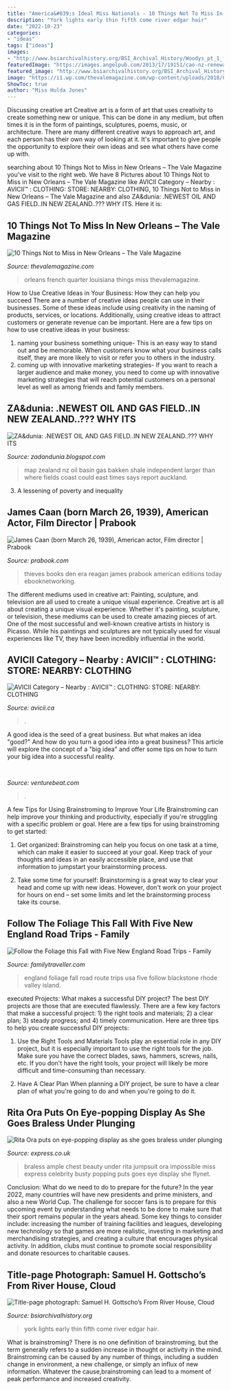 ```yaml
---
title: "America&#039;s Ideal Miss Nationals - 10 Things Not To Miss In New Orleans – The Vale Magazine"
description: "York lights early thin fifth come river edgar hair"
date: "2022-10-23"
categories:
- "ideas"
tags: ["ideas"]
images:
- "http://www.bsiarchivalhistory.org/BSI_Archival_History/Woodys_pt_1_files/droppedImage_19.jpg"
featuredImage: "https://images.angelpub.com/2013/17/19151/cao-nz-renewal-map.png"
featured_image: "http://www.bsiarchivalhistory.org/BSI_Archival_History/Woodys_pt_1_files/droppedImage_19.jpg"
image: "https://i1.wp.com/thevalemagazine.com/wp-content/uploads/2018/05/french-quarter-new-orleans-louisiana.jpeg?fit=1200%2C800&amp;ssl=1"
ShowToc: true
author: "Miss Hulda Jones"
---
```



Discussing creative art
Creative art is a form of art that uses creativity to create something new or unique. This can be done in any medium, but often times it is in the form of paintings, sculptures, poems, music, or architecture. There are many different creative ways to approach art, and each person has their own way of looking at it. It's important to give people the opportunity to explore their own ideas and see what others have come up with.

	

		
searching about 10 Things Not to Miss in New Orleans – The Vale Magazine you've visit to the right web. We have 8 Pictures about 10 Things Not to Miss in New Orleans – The Vale Magazine like AVICII Category – Nearby : AVICII™ : CLOTHING: STORE: NEARBY: CLOTHING, 10 Things Not to Miss in New Orleans – The Vale Magazine and also ZA&amp;dunia: .NEWEST OIL AND GAS FIELD..IN NEW ZEALAND..??? WHY ITS. Here it is:
		
    
## 10 Things Not To Miss In New Orleans – The Vale Magazine

<img loading=lazy src="https://i1.wp.com/thevalemagazine.com/wp-content/uploads/2018/05/french-quarter-new-orleans-louisiana.jpeg?fit=1200%2C800&amp;ssl=1" onerror="this.onerror=null;this.src='https://tse1.mm.bing.net/th?id=OIP.kR4QsO9s6CCkouz2NKYOJwHaE8&amp;pid=15.1';" alt="10 Things Not to Miss in New Orleans – The Vale Magazine">

_Source: thevalemagazine.com_

>orleans french quarter louisiana things miss thevalemagazine. 

	

How to Use Creative Ideas in Your Business: How they can help you succeed
There are a number of creative ideas people can use in their businesses. Some of these ideas include using creativity in the naming of products, services, or locations. Additionally, using creative ideas to attract customers or generate revenue can be important. Here are a few tips on how to use creative ideas in your business: 
1. naming your business something unique- This is an easy way to stand out and be memorable. When customers know what your business calls itself, they are more likely to visit or refer you to others in the industry. 
2. coming up with innovative marketing strategies- If you want to reach a larger audience and make money, you need to come up with innovative marketing strategies that will reach potential customers on a personal level as well as among friends and family members. 

    
## ZA&amp;dunia: .NEWEST OIL AND GAS FIELD..IN NEW ZEALAND..??? WHY ITS

<img loading=lazy src="https://images.angelpub.com/2013/17/19151/cao-nz-renewal-map.png" onerror="this.onerror=null;this.src='https://tse3.mm.bing.net/th?id=OIP.-RC7npPqmhr8--G4J1TSawHaHa&amp;pid=15.1';" alt="ZA&amp;dunia: .NEWEST OIL AND GAS FIELD..IN NEW ZEALAND..??? WHY ITS">

_Source: zadandunia.blogspot.com_

>map zealand nz oil basin gas bakken shale independent larger than where fields coast could east times says report auckland. 

	

3. A lessening of poverty and inequality 

    
## James Caan (born March 26, 1939), American Actor, Film Director | Prabook

<img loading=lazy src="https://prabook.com/web/show-photo.jpg?id=1243035" onerror="this.onerror=null;this.src='https://tse4.mm.bing.net/th?id=OIP.Ehpn9bU4foMHG7H1xbnhrAHaLZ&amp;pid=15.1';" alt="James Caan (born March 26, 1939), American actor, Film director | Prabook">

_Source: prabook.com_

>thieves books den era reagan james prabook american editions today ebooknetworking. 

	

The different mediums used in creative art: Painting, sculpture, and television are all used to create a unique visual experience.
Creative art is all about creating a unique visual experience. Whether it's painting, sculpture, or television, these mediums can be used to create amazing pieces of art. One of the most successful and well-known creative artists in history is Picasso. While his paintings and sculptures are not typically used for visual experiences like TV, they have been incredibly influential in the world.

    
## AVICII Category – Nearby : AVICII™ : CLOTHING: STORE: NEARBY: CLOTHING

<img loading=lazy src="https://avicii.ca/wp-content/uploads/2020/10/CLOTHING-STORE-FOR-MEN-WOMEN-KIDS-NEARBY-AVICII.CA_-3.jpg" onerror="this.onerror=null;this.src='https://tse1.mm.bing.net/th?id=OIP.uKNu4RcfnhHk0924rph16wHaD0&amp;pid=15.1';" alt="AVICII Category – Nearby : AVICII™ : CLOTHING: STORE: NEARBY: CLOTHING">

_Source: avicii.ca_

>. 

	

A good idea is the seed of a great business. But what makes an idea "good?" And how do you turn a good idea into a great business? This article will explore the concept of a "big idea" and offer some tips on how to turn your big idea into a successful reality.

    
## 

<img loading=lazy src="https://venturebeat.com/wp-content/uploads/2020/03/sightplus.jpg" onerror="this.onerror=null;this.src='https://tse4.mm.bing.net/th?id=OIP.JUbrvoaROEa0d0CbBYdCegHaEo&amp;pid=15.1';" alt="">

_Source: venturebeat.com_

>. 

	

A few Tips for Using Brainstroming to Improve Your Life
Brainstroming can help improve your thinking and productivity, especially if you're struggling with a specific problem or goal. Here are a few tips for using brainstroming to get started: 
1. Get organized: Brainstroming can help you focus on one task at a time, which can make it easier to succeed at your goal. Keep track of your thoughts and ideas in an easily accessible place, and use that information to jumpstart your brainstorming process. 

2. Take some time for yourself: Brainstorming is a great way to clear your head and come up with new ideas. However, don't work on your project for hours on end – set some limits and let the brainstorming process take its course. 


    
## Follow The Foliage This Fall With Five New England Road Trips - Family

<img loading=lazy src="https://familytraveller.com/usa/wp-content/uploads/sites/2/2018/09/Fall-Foliage-New-England.jpg" onerror="this.onerror=null;this.src='https://tse3.mm.bing.net/th?id=OIP.oI-sK9CHMxRdPoys8igeqQHaDt&amp;pid=15.1';" alt="Follow the Foliage this Fall with Five New England Road Trips - Family">

_Source: familytraveller.com_

>england foliage fall road route trips usa five follow blackstone rhode valley island. 

	

executed Projects: What makes a successful DIY project?
The best DIY projects are those that are executed flawlessly. There are a few key factors that make a successful project: 1) the right tools and materials; 2) a clear plan; 3) steady progress; and 4) timely communication. Here are three tips to help you create successful DIY projects:
1. Use the Right Tools and Materials
Tools play an essential role in any DIY project, but it is especially important to use the right tools for the job. Make sure you have the correct blades, saws, hammers, screws, nails, etc. If you don't have the right tools, your project will likely be more difficult and time-consuming than necessary.

2. Have A Clear Plan
When planning a DIY project, be sure to have a clear plan of what you're going to do and when you're going to do it.

    
## Rita Ora Puts On Eye-popping Display As She Goes Braless Under Plunging

<img loading=lazy src="https://cdn.images.express.co.uk/img/dynamic/79/590x/secondary/The-beauty-s-ample-chest-was-impossible-to-miss-595553.jpg" onerror="this.onerror=null;this.src='https://tse3.mm.bing.net/th?id=OIP.NbdsGte4Of0sPH2KsbcrkgHaKu&amp;pid=15.1';" alt="Rita Ora puts on eye-popping display as she goes braless under plunging">

_Source: express.co.uk_

>braless ample chest beauty under rita jumpsuit ora impossible miss express celebrity busty popping puts goes eye display she flynet. 

	

Conclusion: What do we need to do to prepare for the future?
In the year 2022, many countries will have new presidents and prime ministers, and also a new World Cup. The challenge for soccer fans is to prepare for this upcoming event by understanding what needs to be done to make sure that their sport remains popular in the years ahead. Some key things to consider include: increasing the number of training facilities and leagues, developing new technology so that games are more realistic, investing in marketing and merchandising strategies, and creating a culture that encourages physical activity. In addition, clubs must continue to promote social responsibility and donate resources to charitable causes.

    
## Title-page Photograph: Samuel H. Gottscho’s From River House, Cloud

<img loading=lazy src="http://www.bsiarchivalhistory.org/BSI_Archival_History/Woodys_pt_1_files/droppedImage_19.jpg" onerror="this.onerror=null;this.src='https://tse2.mm.bing.net/th?id=OIP.mMWEvyf1wdS9cTe8gGxuVgAAAA&amp;pid=15.1';" alt="Title-page photograph: Samuel H. Gottscho’s From River House, Cloud">

_Source: bsiarchivalhistory.org_

>york lights early thin fifth come river edgar hair. 

	

What is brainstroming?
There is no one definition of brainstroming, but the term generally refers to a sudden increase in thought or activity in the mind. Brainstroming can be caused by any number of things, including a sudden change in environment, a new challenge, or simply an influx of new information. Whatever the cause,brainstroming can lead to a moment of peak performance and increased creativity.

